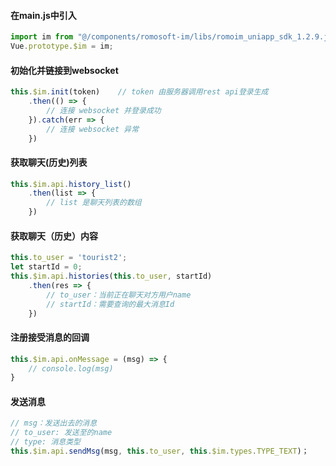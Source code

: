 
#### 在main.js中引入
```js
import im from "@/components/romosoft-im/libs/romoim_uniapp_sdk_1.2.9.js";
Vue.prototype.$im = im;
```

#### 初始化并链接到websocket
```js
this.$im.init(token)    // token 由服务器调用rest api登录生成
    .then(() => {
        // 连接 websocket 并登录成功
    }).catch(err => {
        // 连接 websocket 异常
    })
```

#### 获取聊天(历史)列表
```js
this.$im.api.history_list()
    .then(list => {
        // list 是聊天列表的数组
    })
```

#### 获取聊天（历史）内容
```js
this.to_user = 'tourist2';
let startId = 0;
this.$im.api.histories(this.to_user, startId)
    .then(res => {
        // to_user：当前正在聊天对方用户name
        // startId：需要查询的最大消息Id
    })
```

#### 注册接受消息的回调
```js
this.$im.api.onMessage = (msg) => {
    // console.log(msg)
}
```

#### 发送消息
```js
// msg：发送出去的消息
// to_user: 发送至的name
// type: 消息类型
this.$im.api.sendMsg(msg, this.to_user, this.$im.types.TYPE_TEXT)；
```
